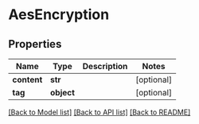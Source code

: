# AesEncryption

## Properties
Name | Type | Description | Notes
------------ | ------------- | ------------- | -------------
**content** | **str** |  | [optional] 
**tag** | **object** |  | [optional] 

[[Back to Model list]](../README.md#documentation-for-models) [[Back to API list]](../README.md#documentation-for-api-endpoints) [[Back to README]](../README.md)


